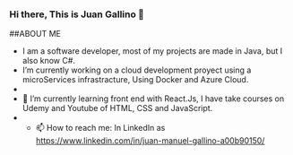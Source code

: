 ### Hi there, This is Juan Gallino 👋

##ABOUT ME
- I am a software developer, most of my projects are made in Java, but I also know C#.
- I’m currently working on a cloud development proyect using a microServices infrastracture, Using Docker and Azure Cloud.
- 
- 🌱 I’m currently learning front end with React.Js, I have take courses on Udemy and Youtube of HTML, CSS and JavaScript.
- - 📫 How to reach me: In LinkedIn as https://www.linkedin.com/in/juan-manuel-gallino-a00b90150/



<!--
**juangallino/juangallino** is a ✨ _special_ ✨ repository because its `README.md` (this file) appears on your GitHub profile.

Here are some ideas to get you started:

- 🔭 I’m currently working on ...
- 🌱 I’m currently learning ...
- 👯 I’m looking to collaborate on ...
- 🤔 I’m looking for help with ...
- 💬 Ask me about ...
- 📫 How to reach me: ...
- ⚡ Fun fact: ...
-->
